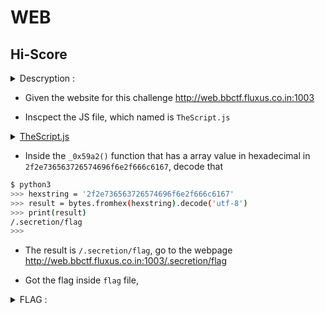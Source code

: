 # WEB

## Hi-Score

<details>
  <summary>Descryption :</summary>
  
  > Reach 100 clicks per second for a reward.

</details>

- Given the website for this challenge http://web.bbctf.fluxus.co.in:1003 

- Inscpect the JS file, which named is `TheScript.js`

<details>
  <summary><a href="./TheScript.js">TheScript.js</summary>
  
```javascript
(function (_0x52c9b1, _0x4f9b4c) {
	var _0x4fb32a = _0x1a8b,
		_0x216299 = _0x52c9b1();
	while (!![]) {
		try {
			var _0x3f71ce =
				(-parseInt(_0x4fb32a(0x1fa)) / 0x1) *
					(parseInt(_0x4fb32a(0x1ff)) / 0x2) +
				parseInt(_0x4fb32a(0x202)) / 0x3 +
				(parseInt(_0x4fb32a(0x201)) / 0x4) *
					(parseInt(_0x4fb32a(0x205)) / 0x5) +
				(-parseInt(_0x4fb32a(0x1fb)) / 0x6) *
					(-parseInt(_0x4fb32a(0x1f7)) / 0x7) +
				parseInt(_0x4fb32a(0x206)) / 0x8 +
				(-parseInt(_0x4fb32a(0x1f9)) / 0x9) *
					(-parseInt(_0x4fb32a(0x203)) / 0xa) +
				(parseInt(_0x4fb32a(0x208)) / 0xb) *
					(-parseInt(_0x4fb32a(0x1f6)) / 0xc);
			if (_0x3f71ce === _0x4f9b4c) break;
			else _0x216299["push"](_0x216299["shift"]());
		} catch (_0x1d9b38) {
			_0x216299["push"](_0x216299["shift"]());
		}
	}
})(_0x59a2, 0xa9a43);
var klicks = 0x0,
	score = 0x0,
	start = new Date()["getTime"](),
	end = 0x0,
	end1 = 0x1;
function _0x1a8b(_0x4264e5, _0x39be1a) {
	var _0x59a27e = _0x59a2();
	return (
		(_0x1a8b = function (_0x1a8bf4, _0x24b49c) {
			_0x1a8bf4 = _0x1a8bf4 - 0x1f4;
			var _0x117e3e = _0x59a27e[_0x1a8bf4];
			return _0x117e3e;
		}),
		_0x1a8b(_0x4264e5, _0x39be1a)
	);
}
function Clicks() {
	var _0x287a2f = _0x1a8b;
	if (klicks == 0x0) end = new Date()[_0x287a2f(0x1f5)]();
	(end1 = new Date()[_0x287a2f(0x1f5)]() - end),
		(klicks += 0x1),
		(score = (klicks / end1) * 0x3e8);
	if (score == Infinity) score = 0x0;
	(score = score[_0x287a2f(0x204)](0x3)),
		(document[_0x287a2f(0x1f4)](_0x287a2f(0x1fd))["innerHTML"] =
			_0x287a2f(0x207) + score + _0x287a2f(0x1fc));
	if (score >= 0x64) _0x125e1a();
	else document["getElementById"](_0x287a2f(0x1f8))[_0x287a2f(0x200)] = "";
	function _0x125e1a() {
		var _0x162e81 = _0x287a2f;
		document["getElementById"](_0x162e81(0x1f8))[_0x162e81(0x200)] =
			_0x162e81(0x1fe);
	}
}
function Reset() {
	(klicks = 0x0),
		(score = 0x0),
		(start = new Date()["getTime"]()),
		(end = 0x0),
		(end1 = 0x1),
		Clicks();
}
function _0x59a2() {
	var _0x78411b = [
		"\x20cps",
		"clicks",
		"\x20Your\x20Reward\x20:\x20<a\x20href=\x22" +
			"2f2e736563726574696f6e2f666c6167"
				.match(/[\da-f]{2}/gi)
				.map((h) => String.fromCharCode(parseInt(h, 16)))
				.join("") +
			"\x22\x20download=\x22flag\x22>Reward</a>",
		"3526ccMajJ",
		"innerHTML",
		"4263236HVNRoh",
		"3656895VkgrIX",
		"503210VEeXpc",
		"toFixed",
		"5NfzyuJ",
		"8399912tBbEFu",
		"SCORE:\x20",
		"6379703kdfIqT",
		"getElementById",
		"getTime",
		"48bKPhCj",
		"14Xmxuhh",
		"reward",
		"9wOTYQU",
		"597OMUzhx",
		"2046510XnQiaG",
	];
	_0x59a2 = function () {
		return _0x78411b;
	};
	return _0x59a2();
}
```
</details>

- Inside the `_0x59a2()` function that has a array value in hexadecimal in `2f2e736563726574696f6e2f666c6167`, decode that

```bash
$ python3
>>> hexstring = '2f2e736563726574696f6e2f666c6167'
>>> result = bytes.fromhex(hexstring).decode('utf-8')
>>> print(result)
/.secretion/flag
>>>
```

- The result is `/.secretion/flag`, go to the webpage http://web.bbctf.fluxus.co.in:1003/.secretion/flag

- Got the flag inside `flag` file, 
  
<details>
  <summary>FLAG :</summary>
  
  > `flag{THAtS_15_A_SM4rT_m0ve}`

</details>
